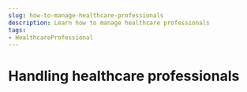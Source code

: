 ```yaml
---
slug: how-to-manage-healthcare-professionals
description: Learn how to manage healthcare professionals
tags:
- HealthcareProfessional
---
```


# Handling healthcare professionals